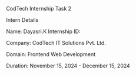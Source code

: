 CodTech Internship Task 2

Intern Details

Name: Dayasri.K
Internship ID: 

Company: CodTech IT Solutions Pvt. Ltd.

Domain: Frontend Web Development

Duration: November 15, 2024 - December 15, 2024
